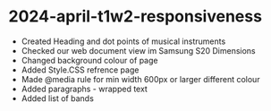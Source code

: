 # 2024-april-t1w2-responsiveness

- Created Heading and dot points of musical instruments
- Checked our web document view im Samsung S20 Dimensions
- Changed background colour of page
- Added Style.CSS refrence page
- Made @media rule for min width 600px or larger different colour
- Added paragraphs - wrapped text
- Added list of bands

